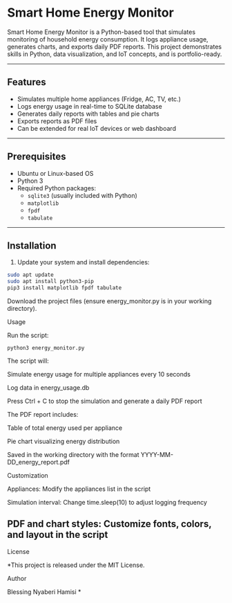 # Smart Home Energy Monitor

Smart Home Energy Monitor is a Python-based tool that simulates monitoring of household energy consumption. It logs appliance usage, generates charts, and exports daily PDF reports. This project demonstrates skills in Python, data visualization, and IoT concepts, and is portfolio-ready.

---

## Features

- Simulates multiple home appliances (Fridge, AC, TV, etc.)  
- Logs energy usage in real-time to SQLite database  
- Generates daily reports with tables and pie charts  
- Exports reports as PDF files  
- Can be extended for real IoT devices or web dashboard  

---

## Prerequisites

- Ubuntu or Linux-based OS  
- Python 3  
- Required Python packages:
  - `sqlite3` (usually included with Python)  
  - `matplotlib`  
  - `fpdf`  
  - `tabulate`  

---

## Installation

1. Update your system and install dependencies:

```bash
sudo apt update
sudo apt install python3-pip
pip3 install matplotlib fpdf tabulate

```
Download the project files (ensure energy_monitor.py is in your working directory).

Usage

Run the script:

```
python3 energy_monitor.py
```

The script will:

Simulate energy usage for multiple appliances every 10 seconds

Log data in energy_usage.db

Press Ctrl + C to stop the simulation and generate a daily PDF report

The PDF report includes:

Table of total energy used per appliance

Pie chart visualizing energy distribution

Saved in the working directory with the format YYYY-MM-DD_energy_report.pdf

Customization

Appliances: Modify the appliances list in the script

Simulation interval: Change time.sleep(10) to adjust logging frequency

PDF and chart styles: Customize fonts, colors, and layout in the script
---
License

*This project is released under the MIT License.

Author

Blessing Nyaberi Hamisi
*
